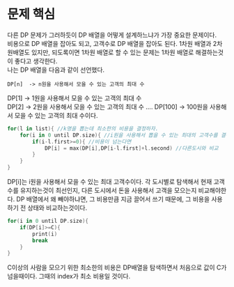 # 문제 핵심
다른 DP 문제가 그러하듯이 DP 배열을 어떻게 설계하느냐가 가장 중요한 문제이다.  
비용으로 DP 배열을 잡아도 되고, 고객수로 DP 배열을 잡아도 된다.
1차원 배열과 2차원배열도 있지만, 되도록이면 1차원 배열로 할 수 있는 문제는 1차원 배열로 해결하는것이 좋다고 생각한다.  
나는 DP 배열을 다음과 같이 선언했다.
```text
DP[n]  -> n원을 사용해서 모을 수 있는 고객의 최대 수 
```
DP[1] -> 1원을 사용해서 모을 수 있는 고객의 최대 수  
DP[2] -> 2원을 사용해서 모을 수 있는 고객의 최대 수
....
DP[100] -> 100원을 사용해서 모을 수 있는 고객의 최대 수이다.


```kotlin
for(l in list){ //k명을 뽑는데 최소한의 비용을 결정하자.
    for(i in 0 until DP.size){ //i원을 사용해서 뽑을 수 있는 최대의 고객수를 결정하자
        if(i-l.first>=0){ //비용이 넘는다면
            DP[i] = max(DP[i],DP[i-l.first]+l.second) //다른도시와 비교
        }
    }
}
```
DP[i]는 i원을 사용해서 모을 수 있는 최대 고객수이다.
각 도시별로 탐색해서 현재 고객수를 유지하는것이 최선인지, 다른 도시에서 돈을 사용해서 고객을 모으는지 비교해야한다.
DP 배열에서 왜 빼야하냐면, 그 비용만큼 지금 끌어서 쓰기 때문에, 그 비용을 사용하기 전 상태와 비교하는것이다.

```kotlin
for(i in 0 until DP.size){
    if(DP[i]>=C){
        print(i)
        break
    }
}
```
C이상의 사람을 모으기 위한 최소한의 비용은 DP배열을 탐색하면서 처음으로 값이 C가 넘을때이다.
그때의 index가 최소 비용일 것이다.

